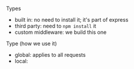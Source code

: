 Types

- built in: no need to install it; it's part of express
- third party: need to `npm install` it
- custom middleware: we build this one

Type (how we use it)

- global: applies to all requests
- local: 